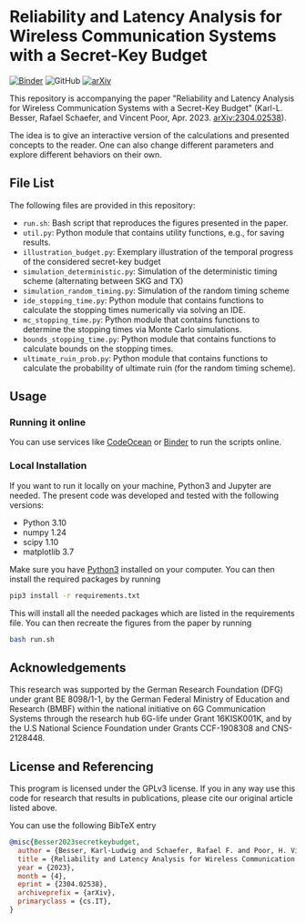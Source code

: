 # Reliability and Latency Analysis for Wireless Communication Systems with a Secret-Key Budget

[![Binder](https://mybinder.org/badge_logo.svg)](https://mybinder.org/v2/gh/klb2/secret-key-budget-ruin/HEAD)
![GitHub](https://img.shields.io/github/license/klb2/secret-key-budget-ruin)
[![arXiv](https://img.shields.io/badge/arXiv-2304.02538-informational)](https://arxiv.org/abs/2304.02538)


This repository is accompanying the paper "Reliability and Latency Analysis for
Wireless Communication Systems with a Secret-Key Budget" (Karl-L. Besser,
Rafael Schaefer, and Vincent Poor, Apr. 2023.
[arXiv:2304.02538](https://arxiv.org/abs/2304.02538)).

The idea is to give an interactive version of the calculations and presented
concepts to the reader. One can also change different parameters and explore
different behaviors on their own.


## File List
The following files are provided in this repository:

- `run.sh`: Bash script that reproduces the figures presented in the paper.
- `util.py`: Python module that contains utility functions, e.g., for saving results.
- `illustration_budget.py`: Exemplary illustration of the temporal progress of
  the considered secret-key budget
- `simulation_deterministic.py`: Simulation of the deterministic timing scheme
  (alternating between SKG and TX)
- `simulation_random_timing.py`: Simulation of the random timing scheme
- `ide_stopping_time.py`: Python module that contains functions to calculate
  the stopping times numerically via solving an IDE.
- `mc_stopping_time.py`: Python module that contains functions to determine the
  stopping times via Monte Carlo simulations.
- `bounds_stopping_time.py`: Python module that contains functions to calculate
  bounds on the stopping times.
- `ultimate_ruin_prob.py`: Python module that contains functions to calculate
  the probability of ultimate ruin (for the random timing scheme).


## Usage
### Running it online
You can use services like [CodeOcean](https://codeocean.com) or
[Binder](https://mybinder.org/v2/gh/klb2/secret-key-budget-ruin/HEAD) to run
the scripts online.

### Local Installation
If you want to run it locally on your machine, Python3 and Jupyter are needed.
The present code was developed and tested with the following versions:
- Python 3.10
- numpy 1.24
- scipy 1.10
- matplotlib 3.7

Make sure you have [Python3](https://www.python.org/downloads/) installed on
your computer.
You can then install the required packages by running
```bash
pip3 install -r requirements.txt
```
This will install all the needed packages which are listed in the requirements 
file. 
You can then recreate the figures from the paper by running
```bash
bash run.sh
```


## Acknowledgements
This research was supported by the German Research Foundation (DFG) under grant
BE 8098/1-1, by the German Federal Ministry of Education and Research (BMBF)
within the national initiative on 6G Communication Systems through the research
hub 6G-life under Grant 16KISK001K, and by the U.S National Science Foundation
under Grants CCF-1908308 and CNS-2128448.


## License and Referencing
This program is licensed under the GPLv3 license. If you in any way use this
code for research that results in publications, please cite our original
article listed above.

You can use the following BibTeX entry
```bibtex
@misc{Besser2023secretkeybudget,
  author = {Besser, Karl-Ludwig and Schaefer, Rafael F. and Poor, H. Vincent},
  title = {Reliability and Latency Analysis for Wireless Communication Systems with a Secret-Key Budget},
  year = {2023},
  month = {4},
  eprint = {2304.02538},
  archiveprefix = {arXiv},
  primaryclass = {cs.IT},
}
```
